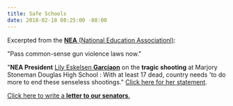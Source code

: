 ```yaml
---
title: Safe Schools
date: 2018-02-18 08:25:00 -08:00
---
```


Excerpted from the [**NEA** (National Education Associationl)](http://www.nea.org/):

"Pass common-sense gun violence laws now."

"**NEA President** [Lily Eskelsen **Garcíaon**](http://www.nea.org/home/NEA-President-Profile.html) on the **tragic shooting** at Marjory Stoneman Douglas High School : With at least 17 dead, country needs 'to do more to end these senseless shootings."  [Click here for her statement](http://www.nea.org/home/72759.htm). 

[Click here to write a **letter to our senators**.](http://edadvocacy.nea.org/app/write-a-letter?17&engagementId=222053&ep=AAAAC2Flc0NpcGhlcjAxqaFIEapJGPndvUUuL88QyVJO-yMPtFRVywlTGgqSM4buG6ITOn_j1KtjSYO1qkK2L_yduHSB-FXJ779bj_f0edR-r0Hv2nwjREwr7bLhMnM&lp=0)

